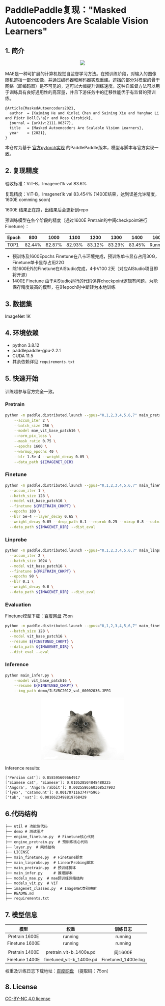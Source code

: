 # PaddlePaddle复现："Masked Autoencoders Are Scalable Vision Learners"

## 1. 简介
<p align="center">
  <img src="https://user-images.githubusercontent.com/11435359/146857310-f258c86c-fde6-48e8-9cee-badd2b21bd2c.png" width="480">
</p>

MAE是一种可扩展的计算机视觉自监督学习方法。在预训练阶段，对输入的图像随机遮挡一部分图像，并通过编码器和解码器实现重建。遮挡的部分对模型的骨干网络（即编码器）是不可见的，这可以大幅提升训练速度。这种自监督方法可以用于训练具有良好通用性的高容量，并且下游任务中的迁移性能优于有监督的预训练。

```
@Article{MaskedAutoencoders2021,
  author  = {Kaiming He and Xinlei Chen and Saining Xie and Yanghao Li and Piotr Doll{\'a}r and Ross Girshick},
  journal = {arXiv:2111.06377},
  title   = {Masked Autoencoders Are Scalable Vision Learners},
  year    = {2021},
}
```
本仓库为基于 [官方pytorch实现](https://github.com/facebookresearch/mae) 的PaddlePaddle版本，模型与脚本与官方实现一致。

## 2. 复现精度
验收标准：ViT-B，Imagenet1k val 83.6%

复现精度：ViT-B，Imagenet1k val 83.454% (1400E结果，达到误差允许精度，1600E comming soon)

1600E 结果正在跑，出结果后会更新到repo

预训练模型在各个阶段的精度（通过1600E Pretrain的中间checkpoint进行Finetune）：

| Epoch | 800    | 1000   | 1100   | 1200   | 1300   | 1400   | 1600    |
| ----- | ------ | ------ | ------ | ------ | ------ | ------ | ------- |
| TOP1  | 82.44% | 82.87% | 82.93% | 83.12% | 83.29% | 83.45% | Running |

- 预训练及1600Epochs Finetune在八卡环境完成，预训练单卡显存占用30G，Finetune单卡显存占用22G
- 除1600E外的Finetune在AIStudio完成，4卡V100 2天（对应AIStudio项目即将开源）
- 1400E Finetune 由于AIStudio运行的代码保存checkpoint逻辑有问题，为能保存精度最高的模型，在91epoch时中断转为本地训练

## 3. 数据集

ImageNet 1K

## 4. 环境依赖

- python 3.8.12
- paddlepaddle-gpu-2.2.1
- CUDA 11.5
- 其余依赖详见 `requirements.txt`

## 5. 快速开始

训练超参与官方完全一致。

### Pretrain

```bash
python -m paddle.distributed.launch --gpus="0,1,2,3,4,5,6,7" main_pretrain.py \
	--accum_iter 2 \
	--batch_size 256 \
	--model mae_vit_base_patch16 \
	--norm_pix_loss \
	--mask_ratio 0.75 \
	--epochs 1600 \
	--warmup_epochs 40 \
	--blr 1.5e-4 --weight_decay 0.05 \
	--data_path ${IMAGENET_DIR}
```

### Finetune

```bash
python -m paddle.distributed.launch --gpus="0,1,2,3,4,5,6,7" main_finetune.py \
  --accum_iter 1 \
  --batch_size 128 \
  --model vit_base_patch16 \
  --finetune ${PRETRAIN_CHKPT} \
  --epochs 100 \
  --blr 5e-4 --layer_decay 0.65 \
  --weight_decay 0.05 --drop_path 0.1 --reprob 0.25 --mixup 0.8 --cutmix 1.0 \
  --data_path ${IMAGENET_DIR} --dist_eval
```

### Linprobe

```bash
python -m paddle.distributed.launch --gpus="0,1,2,3,4,5,6,7" main_linprobe.py \
  --accum_iter 2 \
  --batch_size 1024 \
  --model vit_base_patch16 \
  --finetune ${PRETRAIN_CHKPT} \
  --epochs 90 \
  --blr 0.1 \
  --weight_decay 0.0 \
  --data_path ${IMAGENET_DIR} --dist_eval
```

### Evaluation

Finetune模型下载：[百度网盘](https://pan.baidu.com/s/1SqmQNhzCrbt6HtpRl4ozwA) 75on

```bash
python -m paddle.distributed.launch --gpus="0,1,2,3,4,5,6,7" main_finetune.py \
  --batch_size 128 \
  --model vit_base_patch16 \
  --resume ${FINETUNED_CHKPT} \
  --data_path ${IMAGENET_DIR} \
  --dist_eval --eval
```

### Inference

```bash
python main_infer.py \
	--model vit_base_patch16 \
	--resume ${FINETUNED_CHKPT} \
	--img_path demo/ILSVRC2012_val_00002036.JPEG
```

<p align="center">
  <img src="demo/ILSVRC2012_val_00002036.JPEG" width="271">
</p>

Inference results:

```
['Persian cat']: 0.858595609664917
['Siamese cat', 'Siamese']: 0.010528504848480225
['Angora', 'Angora rabbit']: 0.0025586560368537903
['lynx', 'catamount']: 0.001707116374745965
['tub', 'vat']: 0.0010623498819768429
```

## 6.代码结构

```
├── util # 功能性代码
├── demo # 测试图片
├── engine_finetune.py  # Finetune核心代码
├── engine_pretrain.py  # 预训练核心代码
├── layer.py  # 网络结构
├── LICENSE
├── main_finetune.py  # Finetune脚本
├── main_linprobe.py  # LinearProbing脚本
├── main_pretrain.py  # 预训练脚本
├── main_infer.py     # 推理脚本
├── models_mae.py  # mae预训练网络结构
├── models_vit.py  # ViT
├── imagenet_classes.py  # ImageNet类别映射
├── README.md
├── requirements.txt
```

## 7. 模型信息

|      模型       |           权重            |       训练日志       |
| :------------: | :----------------------: | :-----------------: |
| Pretrain 1600E |         running          |       running       |
| Finetune 1600E |         running          |       running       |
||||
| Pretrain 1400E | pretrain_vit-b_1400e.pd  |       同1600E       |
| Finetune 1400E | finetuned_vit-b_1400e.pd | Finetuned_1400e.log |

权重及训练日志下载地址：[百度网盘](https://pan.baidu.com/s/1SqmQNhzCrbt6HtpRl4ozwA) （提取码：75on）

## 8. License

[CC-BY-NC 4.0 license](LICENSE)
